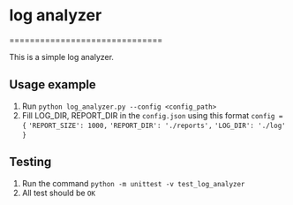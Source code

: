 # log analyzer
==============================

This is a simple log analyzer.

Usage example
---------------

1. Run `python log_analyzer.py --config <config_path>`
2. Fill LOG_DIR, REPORT_DIR in the `config.json` using this format
`config = {`
    `'REPORT_SIZE': 1000,`
    `'REPORT_DIR': './reports',`
    `'LOG_DIR': './log'`
`}`

Testing
-------

1. Run the command `python -m unittest -v test_log_analyzer`
2. All test should be `OK`


